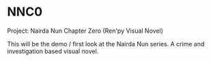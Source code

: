 # NNC0
Project: Nairda Nun Chapter Zero (Ren'py Visual Novel)

This will be the demo / first look at the Nairda Nun series. A crime and investigation based visual novel.
